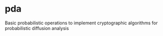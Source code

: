 # pda
Basic probabilistic operations to implement cryptographic algorithms for probabilistic diffusion analysis
